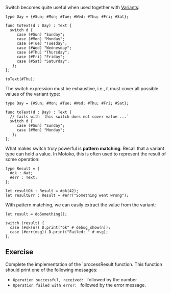 Switch becomes quite useful when used together with [Variants](../variants):

```motoko
type Day = {#Sun; #Mon; #Tue; #Wed; #Thu; #Fri; #Sat};

func toText(d : Day) : Text {
  switch d {
     case (#Sun) "Sunday";
     case (#Mon) "Monday";
     case (#Tue) "Tuesday";
     case (#Wed) "Wednesday";
     case (#Thu) "Thursday";
     case (#Fri) "Friday";
     case (#Sat) "Saturday";
   };
};

toText(#Thu);
```

The switch expression must be exhaustive, i.e., it must cover all possible values of the variant
type:

```motoko
type Day = {#Sun; #Mon; #Tue; #Wed; #Thu; #Fri; #Sat};

func toText(d : Day) : Text {
  // fails with `this switch does not cover value ...`
  switch d {
     case (#Sun) "Sunday";
     case (#Mon) "Monday";
   };
};
```

What makes switch truly powerful is **pattern matching**. Recall that a variant type can hold
a value. In Motoko, this is often used to represent the result of some operation:

```motoko
type Result = {
  #ok : Nat;
  #err : Text;
};

let resultOk : Result = #ok(42);
let resultErr : Result = #err("Something went wrong");
```

With pattern matching, we can easily extract the value from the variant:

```motoko
let result = doSomething();

switch (result) {
  case (#ok(n)) D.print("ok" # debug_show(n));
  case (#err(msg)) D.print("Failed: " # msg);
};
```

## Exercise

Complete the implementation of the `processResult function. This function should print one of the
following messages:

- `Operation successful, received: ` followed by the number
- `Operation failed with error: ` followed by the error message.
